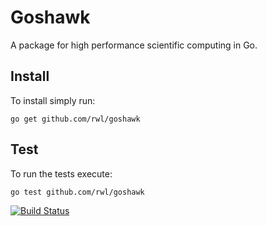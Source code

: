 # Goshawk

A package for high performance scientific computing in Go.

## Install

To install simply run:

```
go get github.com/rwl/goshawk
```

## Test

To run the tests execute:

```
go test github.com/rwl/goshawk
```

<a href="https://travis-ci.org/rwl/goshawk" target="_blank">
  <img src="https://api.travis-ci.org/rwl/goshawk.png" alt="Build Status">
</a>

